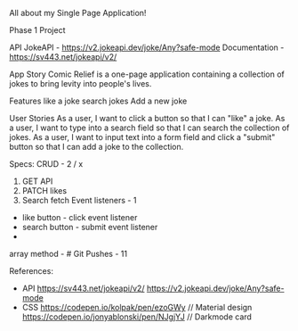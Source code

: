 All about my Single Page Application!

Phase 1 Project

API
JokeAPI - https://v2.jokeapi.dev/joke/Any?safe-mode Documentation - https://sv443.net/jokeapi/v2/

App Story
Comic Relief is a one-page application containing a collection of jokes to bring levity into people's lives.

Features
like a joke
search jokes
Add a new joke

User Stories
As a user, I want to click a button so that I can "like" a joke.
As a user, I want to type into a search field so that I can search the collection of jokes.
As a user, I want to input text into a form field and click a "submit" button so that I can add a joke to the collection.


Specs: 
CRUD - 2 / x
  1. GET API
  2. PATCH likes
  3. Search fetch
Event listeners - 1
- like button - click event listener
- search button - submit event listener
-  
array method - #
Git Pushes - 11

References:
- API
  https://sv443.net/jokeapi/v2/
  https://v2.jokeapi.dev/joke/Any?safe-mode
- CSS
  https://codepen.io/kolpak/pen/ezoGWy // Material design
  https://codepen.io/jonyablonski/pen/NJgjYJ // Darkmode card
